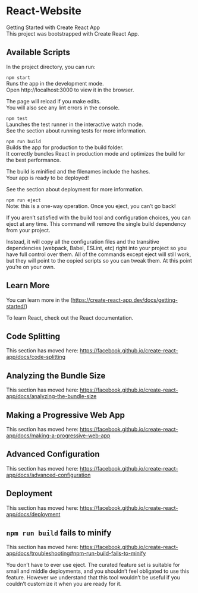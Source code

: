# React-Website

Getting Started with Create React App  <br/>
This project was bootstrapped with Create React App.<br/>

## Available Scripts <br/>
In the project directory, you can run: <br/>

`npm start` <br/>
Runs the app in the development mode. <br/>
Open http://localhost:3000 to view it in the browser. <br/>

The page will reload if you make edits. <br/>
You will also see any lint errors in the console. <br/>

`npm test` <br/>
Launches the test runner in the interactive watch mode. <br/>
See the section about running tests for more information. <br/>

`npm run build`  <br/>
Builds the app for production to the build folder.  <br/>
It correctly bundles React in production mode and optimizes the build for the best performance.  <br/>

The build is minified and the filenames include the hashes. <br/>
Your app is ready to be deployed! <br/>

See the section about deployment for more information. <br/>

`npm run eject` <br/>
Note: this is a one-way operation. Once you eject, you can’t go back! <br/>

If you aren’t satisfied with the build tool and configuration choices, you can eject at any time. This command will remove the single build dependency from your project. <br/>

Instead, it will copy all the configuration files and the transitive dependencies (webpack, Babel, ESLint, etc) right into your project so you have full control over them. All of the commands except eject will still work, but they will point to the copied scripts so you can tweak them. At this point you’re on your own. <br/>

## Learn More
You can learn more in the (https://create-react-app.dev/docs/getting-started/)

To learn React, check out the React documentation.

## Code Splitting  <br/>
This section has moved here: https://facebook.github.io/create-react-app/docs/code-splitting

## Analyzing the Bundle Size  <br/>
This section has moved here: https://facebook.github.io/create-react-app/docs/analyzing-the-bundle-size

## Making a Progressive Web App  <br/>
This section has moved here: https://facebook.github.io/create-react-app/docs/making-a-progressive-web-app

## Advanced Configuration  <br/>
This section has moved here: https://facebook.github.io/create-react-app/docs/advanced-configuration

## Deployment   <br/>
This section has moved here: https://facebook.github.io/create-react-app/docs/deployment

## `npm run build` fails to minify  <br/>
This section has moved here: https://facebook.github.io/create-react-app/docs/troubleshooting#npm-run-build-fails-to-minify

You don’t have to ever use eject. The curated feature set is suitable for small and middle deployments, and you shouldn’t feel obligated to use this feature. However we understand that this tool wouldn’t be useful if you couldn’t customize it when you are ready for it. 
